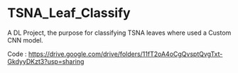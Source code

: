 # TSNA_Leaf_Classify
A DL  Project, the purpose for classifying TSNA leaves where used a Custom CNN model.

Code : https://drive.google.com/drive/folders/11fT2oA4oCgQvsptQvgTxt-GkdyyDKzt3?usp=sharing

